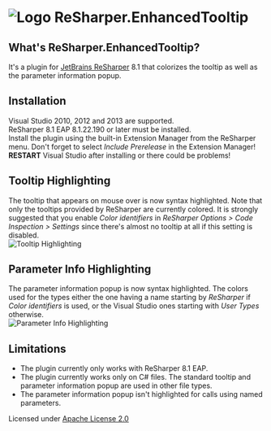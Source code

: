 ![Logo](https://raw.github.com/MrJul/ReSharper.EnhancedTooltip/master/Logo/Logo32.png "Logo") ReSharper.EnhancedTooltip
======

What's ReSharper.EnhancedTooltip?
--------------
It's a plugin for [JetBrains ReSharper](http://www.jetbrains.com/resharper/) 8.1 that colorizes the tooltip as well as the parameter information popup.  

Installation
------------
Visual Studio 2010, 2012 and 2013 are supported.  
ReSharper 8.1 EAP 8.1.22.190 or later must be installed.  
Install the plugin using the built-in Extension Manager from the ReSharper menu. Don't forget to select _Include Prerelease_ in the Extension Manager!  
**RESTART** Visual Studio after installing or there could be problems!  

Tooltip Highlighting
--------------------
The tooltip that appears on mouse over is now syntax highlighted. Note that only the tooltips provided by ReSharper are currently colored. It is strongly suggested that you enable _Color identifiers_ in _ReSharper Options > Code Inspection > Settings_ since there's almost no tooltip at all if this setting is disabled.  
![Tooltip Highlighting](https://raw.github.com/MrJul/ReSharper.EnhancedTooltip/master/Screenshots/Tooltip.png "Tooltip Highlighting")

Parameter Info Highlighting
---------------------------
The parameter information popup is now syntax highlighted.
The colors used for the types either the one having a name starting by _ReSharper_ if _Color identifiers_ is used, or the Visual Studio ones starting with _User Types_ otherwise.  
![Parameter Info Highlighting](https://raw.github.com/MrJul/ReSharper.EnhancedTooltip/master/Screenshots/ParameterInfo.png "Parameter Info Highlighting")

Limitations
-----------
- The plugin currently only works with ReSharper 8.1 EAP.  
- The plugin currently works only on C# files. The standard tooltip and parameter information popup are used in other file types.  
- The parameter information popup isn't highlighted for calls using named parameters.  

Licensed under [Apache License 2.0](http://www.apache.org/licenses/LICENSE-2.0)
